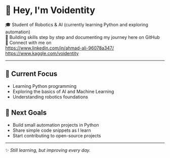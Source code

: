 # 👋 Hey, I'm Voidentity

🎓 Student of Robotics & AI (currently learning Python and exploring automation)  
🌱 Building skills step by step and documenting my journey here on GitHub  
💼 Connect with me on   
https://www.linkedin.com/in/ahmad-ali-96078a347/  
https://www.kaggle.com/voidentity


---

## 🔭 Current Focus
- Learning Python programming  
- Exploring the basics of AI and Machine Learning  
- Understanding robotics foundations  

## 📘 Next Goals
- Build small automation projects in Python  
- Share simple code snippets as I learn  
- Start contributing to open-source projects  

---

✨ *Still learning, but improving every day.*




